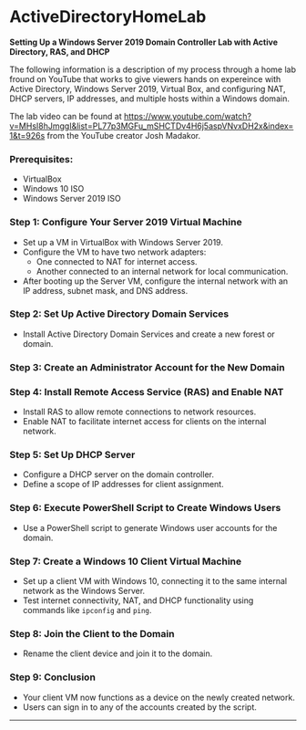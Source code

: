 # ActiveDirectoryHomeLab
**Setting Up a Windows Server 2019 Domain Controller Lab with Active Directory, RAS, and DHCP**

The following information is a description of my process through a home lab fround on YouTube that works to give viewers hands on expereince with Active Directory, Windows Server 2019, Virtual Box, and configuring NAT, DHCP servers, IP addresses, and multiple hosts within a Windows domain. 

The lab video can be found at https://www.youtube.com/watch?v=MHsI8hJmggI&list=PL77p3MGFu_mSHCTDv4H6j5aspVNvxDH2x&index=1&t=926s from the YouTube creator Josh Madakor.

### Prerequisites:
- VirtualBox
- Windows 10 ISO
- Windows Server 2019 ISO

### Step 1: Configure Your Server 2019 Virtual Machine
- Set up a VM in VirtualBox with Windows Server 2019.
- Configure the VM to have two network adapters:
  - One connected to NAT for internet access.
  - Another connected to an internal network for local communication.
- After booting up the Server VM, configure the internal network with an IP address, subnet mask, and DNS address.

### Step 2: Set Up Active Directory Domain Services
- Install Active Directory Domain Services and create a new forest or domain.

### Step 3: Create an Administrator Account for the New Domain

### Step 4: Install Remote Access Service (RAS) and Enable NAT
- Install RAS to allow remote connections to network resources.
- Enable NAT to facilitate internet access for clients on the internal network.

### Step 5: Set Up DHCP Server
- Configure a DHCP server on the domain controller.
- Define a scope of IP addresses for client assignment.

### Step 6: Execute PowerShell Script to Create Windows Users
- Use a PowerShell script to generate Windows user accounts for the domain.

### Step 7: Create a Windows 10 Client Virtual Machine
- Set up a client VM with Windows 10, connecting it to the same internal network as the Windows Server.
- Test internet connectivity, NAT, and DHCP functionality using commands like `ipconfig` and `ping`.

### Step 8: Join the Client to the Domain
- Rename the client device and join it to the domain.

### Step 9: Conclusion
- Your client VM now functions as a device on the newly created network.
- Users can sign in to any of the accounts created by the script.

---
